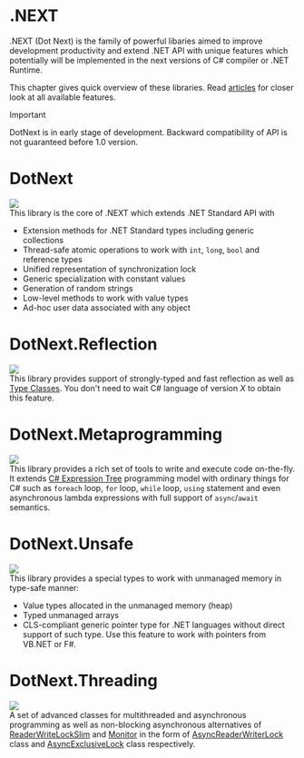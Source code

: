 .NEXT
====

.NEXT (Dot Next) is the family of powerful libaries aimed to improve development productivity and extend .NET API with unique features which potentially will be implemented in the next versions of C# compiler or .NET Runtime. 

This chapter gives quick overview of these libraries. Read [articles](./features/core/index.md) for closer look at all available features.

> [!IMPORTANT]
> DotNext is in early stage of development. Backward compatibility of API is not guaranteed before 1.0 version.

# DotNext
<a href="https://www.nuget.org/packages/dotnext/absoluteLatest"><img src="https://img.shields.io/nuget/v/dotnext.svg?style=flat"></a><br/>
This library is the core of .NEXT which extends .NET Standard API with
  * Extension methods for .NET Standard types including generic collections
  * Thread-safe atomic operations to work with `int`, `long`, `bool` and reference types
  * Unified representation of synchronization lock
  * Generic specialization with constant values
  * Generation of random strings
  * Low-level methods to work with value types
  * Ad-hoc user data associated with any object

# DotNext.Reflection
<a href="https://www.nuget.org/packages/dotnext.reflection/absoluteLatest"><img src="https://img.shields.io/nuget/v/dotnext.reflection.svg?style=flat"></a><br/>
This library provides support of strongly-typed and fast reflection as well as [Type Classes](https://github.com/dotnet/csharplang/issues/110). You don't need to wait C# language of version _X_ to obtain this feature.

# DotNext.Metaprogramming
<a href="https://www.nuget.org/packages/dotnext.metaprogramming/absoluteLatest"><img src="https://img.shields.io/nuget/v/dotnext.metaprogramming.svg?style=flat"></a><br/>
This library provides a rich set of tools to write and execute code on-the-fly. It extends [C# Expression Tree](https://docs.microsoft.com/en-us/dotnet/csharp/programming-guide/concepts/expression-trees/) programming model with ordinary things for C# such as `foreach` loop, `for` loop, `while` loop, `using` statement and even asynchronous lambda expressions with full support of `async`/`await` semantics.

# DotNext.Unsafe
<a href="https://www.nuget.org/packages/dotnext.unsafe/absoluteLatest"><img src="https://img.shields.io/nuget/v/dotnext.unsafe.svg?style=flat"></a><br/>
This library provides a special types to work with unmanaged memory in type-safe manner:
* Value types allocated in the unmanaged memory (heap)
* Typed unmanaged arrays
* CLS-compliant generic pointer type for .NET languages without direct support of such type. Use this feature to work with pointers from VB.NET or F#.

# DotNext.Threading
<a href="https://www.nuget.org/packages/dotnext.threading/absoluteLatest"><img src="https://img.shields.io/nuget/v/dotnext.threading.svg?style=flat"></a><br/>
A set of advanced classes for multithreaded and asynchronous programming as well as non-blocking asynchronous alternatives of [ReaderWriteLockSlim](https://docs.microsoft.com/en-us/dotnet/api/system.threading.readerwriterlockslim) and [Monitor](https://docs.microsoft.com/en-us/dotnet/api/system.threading.monitor) in the form of [AsyncReaderWriterLock](api/DotNext.Threading.AsyncReaderWriterLock.yml) class and [AsyncExclusiveLock](api/DotNext.Threading.AsyncExclusiveLock.yml) class respectively.


